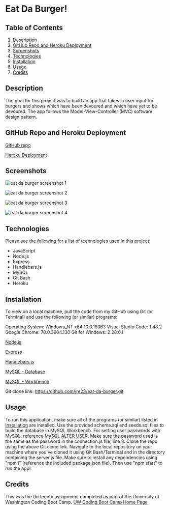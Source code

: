# Eat Da Burger!

## Table of Contents

1. [Description](#Description)
2. [GitHub Repo and Heroku Deployment](#GitHub-Repo-and-Heroku-Deployment)
3. [Screenshots](#Screenshots)
4. [Technologies](#Technologies)
5. [Installation](#Installation)
6. [Usage](#Usage)
7. [Credits](#Credits)

## Description

The goal for this project was to build an app that takes in user input for burgers and shows which have been devoured and which have yet to be devoured. The app follows the Model-View-Controller (MVC) software design pattern. 

## GitHub Repo and Heroku Deployment

[GitHub repo](https://github.com/jre23/eat-da-burger)

[Heroku Deployment]()

## Screenshots

![eat da burger screenshot 1](https://user-images.githubusercontent.com/69170823/101267805-eae85b00-3711-11eb-9b71-eaceac74609a.png)

![eat da burger screenshot 2](https://user-images.githubusercontent.com/69170823/101267821-0b181a00-3712-11eb-8cf1-21bc33dcd720.png)

![eat da burger screenshot 3](https://user-images.githubusercontent.com/69170823/101267848-55010000-3712-11eb-8f3e-5992cab76355.png)

![eat da burger screenshot 4](https://user-images.githubusercontent.com/69170823/101267868-7530bf00-3712-11eb-8d6d-b7e28d0857e9.png)

## Technologies

Please see the following for a list of technologies used in this project:

* JavaScript
* Node.js
* Express
* Handlebars.js
* MySQL
* Git Bash
* Heroku

## Installation

To view on a local machine, pull the code from my GitHub using Git (or Terminal) and use the following (or similar) programs:

Operating System: Windows_NT x64 10.0.18363
Visual Studio Code: 1.48.2
Google Chrome: 78.0.3904.130
Git for Windows: 2.28.0.1

[Node.js](https://nodejs.org/en/)

[Express](https://expressjs.com/)

[Handlebars.js](https://handlebarsjs.com/)

[MySQL - Database](https://dev.mysql.com/downloads/mysql/)

[MySQL - Workbench](https://dev.mysql.com/downloads/workbench/)

Git clone link: https://github.com/jre23/eat-da-burger.git

## Usage

To run this application, make sure all of the programs (or similar) listed in [Installation](#Installation) are installed. Use the provided schema.sql and seeds.sql files to build the database in MySQL Workbench. For setting user passwords with MySQL, reference [MySQL ALTER USER](https://dev.mysql.com/doc/refman/8.0/en/alter-user.html). Make sure the password used is the same as the password in the connection.js file, line 8. Clone the repo using the above Git clone link. Navigate to the local repository on your machine where you've cloned it using Git Bash/Terminal and in the directory containing the server.js file. Make sure to install any dependencies using "npm i" (reference the included package.json file). Then use "npm start" to run the app!

## Credits

This was the thirteenth assignment completed as part of the University of Washington Coding Boot Camp. [UW Coding Boot Camp Home Page](https://bootcamp.uw.edu/coding/)